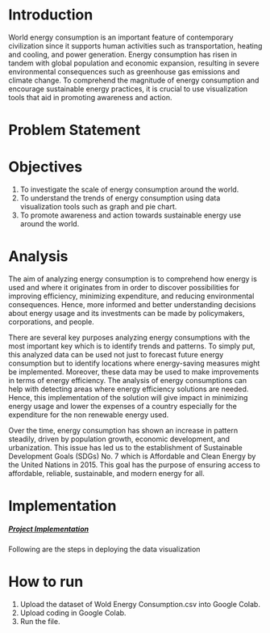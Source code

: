 
# Introduction 

World energy consumption is an important feature of contemporary civilization since it supports human activities such as transportation, heating and cooling, and power generation. Energy consumption has risen in tandem with global population and economic expansion, resulting in severe environmental consequences such as greenhouse gas emissions and climate change. To comprehend the magnitude of energy consumption and encourage sustainable energy practices, it is crucial to use visualization tools that aid in promoting awareness and action.

# Problem Statement

# Objectives
1) To investigate the scale of energy consumption around the world.
2) To understand the trends of energy consumption using data visualization tools such as graph and pie chart.
3) To promote awareness and action towards sustainable energy use around the world.

# Analysis
The aim of analyzing energy consumption is to comprehend how energy is used and where it originates from in order to discover possibilities for improving efficiency, minimizing expenditure, and reducing environmental consequences. Hence, more informed and better understanding decisions about energy usage and its investments can be made by policymakers, corporations, and people.

There are several key purposes analyzing energy consumptions with the most important key which is to identify trends and patterns. To simply put, this analyzed data can be used not just to forecast future energy consumption but to identify locations where energy-saving measures might be implemented. Moreover, these data may be used to make improvements in terms of energy efficiency. The analysis of energy consumptions can help with detecting areas where energy efficiency solutions are needed.  Hence, this implementation of the solution will give impact in minimizing energy usage and lower the expenses of a country especially for the expenditure for the non renewable energy used.

Over the time, energy consumption has shown an increase in pattern steadily, driven by population growth, economic development, and urbanization. This issue has led us to the establishment of Sustainable Development Goals (SDGs) No. 7 which is Affordable and Clean Energy by the United Nations in 2015. This goal has the purpose of ensuring access to affordable, reliable, sustainable, and modern energy for all.

# Implementation
##### [Project Implementation](Implementation/Implementation.md)
Following are the steps in deploying the data visualization 

# How to run
1) Upload the dataset of Wold Energy Consumption.csv into Google Colab.
2) Upload coding in Google Colab.
3) Run the file.

